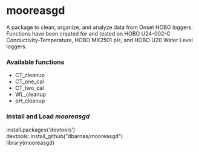 # mooreasgd

A package to clean, organize, and analyze data from Onset HOBO loggers. Functions have been created for and tested on HOBO U24-002-C Conductivity-Temperature, HOBO MX2501 pH, and HOBO U20 Water Level loggers.

### Available functions
- CT_cleanup  
- CT_one_cal  
- CT_two_cal  
- WL_cleanup  
- pH_cleanup


### Install and Load _mooreasgd_

install.packages('devtools')  
devtools::install_github("dbarnas/mooreasgd")  
library(mooreasgd)  
